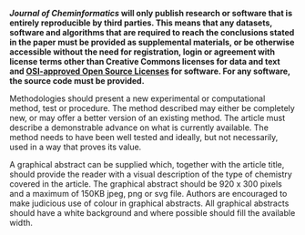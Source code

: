 **_Journal of Cheminformatics_ will only publish research or software that is entirely reproducible by third parties.
This means that any datasets, software and algorithms that are required to reach the conclusions stated in the paper
must be provided as supplemental materials, or be otherwise accessible without the need for registration, login or 
agreement with license terms other than Creative Commons licenses for data and text and 
[OSI-approved Open Source Licenses](http://opensource.org/licenses/alphabetical)
for software. For any software, the source code must be provided.**

Methodologies should present a new experimental or computational method, test or procedure. The method described may
either be completely new, or may offer a better version of an existing method. The article must describe a demonstrable
advance on what is currently available. The method needs to have been well tested and ideally, but not necessarily, used
in a way that proves its value.

A graphical abstract can be supplied which, together with the article title, should provide the reader with a visual
description of the type of chemistry covered in the article. The graphical abstract should be 920 x 300 pixels and a
maximum of 150KB jpeg, png or svg file. Authors are encouraged to make judicious use of colour in graphical abstracts.
All graphical abstracts should have a white background and where possible should fill the available width.

